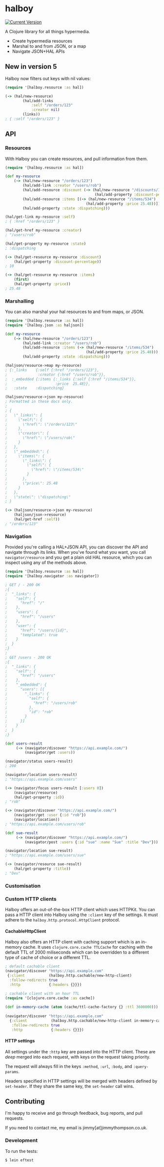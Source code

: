 # halboy

[![Current Version](https://clojars.org/halboy/latest-version.svg)](https://clojars.org/halboy)

A Clojure library for all things hypermedia.

* Create hypermedia resources
* Marshal to and from JSON, or a map
* Navigate JSON+HAL APIs

## New in version 5

Halboy now filters out keys with nil values:

```clojure
(require '[halboy.resource :as hal])

(-> (hal/new-resource)
        (hal/add-links
            :self "/orders/123" 
            :creator nil)
        (links))
; { :self "/orders/123" }
```

## API

### Resources

With Halboy you can create resources, and pull information from them.

```clojure
(require '[halboy.resource :as hal])

(def my-resource
    (-> (hal/new-resource "/orders/123")
        (hal/add-link :creator "/users/rob")
        (hal/add-resource :discount (-> (hal/new-resource "/discounts/1256")
                                         (hal/add-property :discount-percentage 10)))
        (hal/add-resource :items [(-> (hal/new-resource "/items/534")
                                     (hal/add-property :price 25.48))])
        (hal/add-property :state :dispatching)))

(hal/get-link my-resource :self)
; { :href "/orders/123" }

(hal/get-href my-resource :creator)
; "/users/rob"

(hal/get-property my-resource :state)
; :dispatching

(-> (hal/get-resource my-resource :discount)
    (hal/get-property :discount-percentage))
; 10

(-> (hal/get-resource my-resource :items)
    (first)
    (hal/get-property :price))
; 25.48
```

### Marshalling

You can also marshal your hal resources to and from maps, or JSON.

```clojure
(require '[halboy.resource :as hal])
(require '[halboy.json :as haljson])

(def my-resource
    (-> (hal/new-resource "/orders/123")
        (hal/add-link :creator "/users/rob")
        (hal/add-resource :items (-> (hal/new-resource "/items/534")
                                     (hal/add-property :price 25.48)))
        (hal/add-property :state :dispatching)))

(haljson/resource->map my-resource)
; {:_links    {:self {:href "/orders/123"},
;              :creator {:href "/users/rob"}},
;  :_embedded {:items {:_links {:self {:href "/items/534"}},
;                      :price  25.48}},
;   :state    :dispatching}

(haljson/resource->json my-resource)
; Formatted in these docs only.
;
; {
;   \"_links\": {
;     \"self\": {
;       \"href\": \"/orders/123\"
;     },
;     \"creator\": {
;       \"href\": \"/users/rob\"
;     }
;   },
;   \"_embedded\": {
;     \"items\": {
;       \"_links\": {
;         \"self\": {
;           \"href\": \"/items/534\"
;         }
;       },
;       \"price\": 25.48
;     }
;   },
;   \"state\": \"dispatching\"
; }

(-> (haljson/resource->json my-resource)
    (haljson/json->resource)
    (hal/get-href :self))
; "/orders/123"
```

### Navigation

Provided you're calling a HAL+JSON API, you can discover the API and navigate
through its links. When you've found what you want, you call
`navigator/resource` and you get a plain old HAL resource, which you can inspect
using any of the methods above.

```clojure
(require '[halboy.resource :as hal])
(require '[halboy.navigator :as navigator])

; GET / - 200 OK
;{
;  "_links": {
;    "self": {
;      "href": "/"
;    },
;    "users": {
;      "href": "/users"
;    },
;    "user": {
;      "href": "/users/{id}",
;      "templated": true
;    }
;  }
;}
;
; GET /users - 200 OK
;{
;  "_links": {
;    "self": {
;      "href": "/users"
;    },
;    "_embedded": {
;      "users": [{
;        "_links": {
;          "self": {
;            "href": "/users/rob"
;          },
;          "id": "rob"
;        }
;      }]
;    }
;  }
;}

(def users-result
     (-> (navigator/discover "https://api.example.com/")
         (navigator/get :users))

(navigator/status users-result)
; 200

(navigator/location users-result)
; "https://api.example.com/users"

(-> (navigator/focus users-result [:users 0])
    (navigator/resource)
    (hal/get-property :id))
; "rob"

(-> (navigator/discover "https://api.example.com/")
    (navigator/get :user {:id "rob"})
    (navigator/location))
; "https://api.example.com/users/rob"

(def sue-result
     (-> (navigator/discover "https://api.example.com/")
         (navigator/post :users {:id "sue" :name "Sue" :title "Dev"}))

(navigator/location sue-result)
; "https://api.example.com/users/sue"

(-> (navigator/resource sue-result)
    (hal/get-property :title))
; "Dev"
```

### Customisation

### Custom HTTP clients

Halboy offers an out-of-the-box HTTP client which uses HTTPKit. You can pass
a HTTP client into Halboy using the `:client` key of the settings. It must
adhere to the `halboy.http.protocol.HttpClient` protocol.

#### CachableHttpClient
Halboy also offers an HTTP client with caching support which is an in-memory 
cache. It uses `clojure.core.cache TTLCache` for caching with the default TTL of 
2000 miliseconds which can be overridden to a different type of cache of choice
or a different TTL. 
```clojure
; default cachable client
(navigator/discover "https://api.example.com"
 {:client           (halboy.http.cachable/new-http-client)
  :follow-redirects true
  :http             {:headers {}}})
  
; cachable client with an hour TTL
(require '[clojure.core.cache :as cache])

(def in-memory-cache (atom (cache/ttl-cache-factory {} :ttl 3600000)))
  
(navigator/discover "https://api.example.com"
  {:client           (halboy.http.cachable/new-http-client in-memory-cache)
   :follow-redirects true
   :http             {:headers {}}})
```
#### HTTP settings

All settings under the `:http` key are passed into the HTTP client. These are
_deep_ merged into each request, with keys on the request taking priority.

The request will always fill in the keys `:method`, `:url`, `:body`, and
`:query-params`.

Headers specified in HTTP settings will be merged with headers defined by
`set-header`. If they share the same key, the `set-header` call wins.

## Contributing

I'm happy to receive and go through feedback, bug reports, and pull requests.

If you need to contact me, my email is jimmy[at]jimmythompson.co.uk.

### Development 
To run the tests:

```sh
$ lein eftest
```
